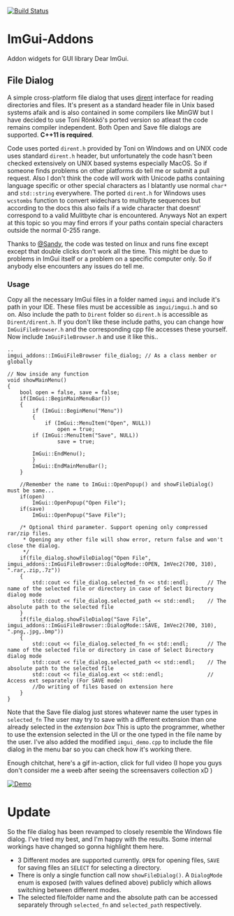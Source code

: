 
[![Build Status](https://travis-ci.com/gallickgunner/ImGui-Addons.svg?branch=master)](https://travis-ci.com/gallickgunner/ImGui-Addons)

# ImGui-Addons
Addon widgets for GUI library Dear ImGui.

## File Dialog
A simple cross-platform file dialog that uses [dirent](https://github.com/tronkko/dirent) interface for reading directories and files. It's present as a standard header file in Unix based systems afaik and is also contained in some compilers like MinGW but I have decided to use Toni Rönkkö's ported version so atleast the code remains compiler independent. Both Open and Save file dialogs are supported. **C++11 is required**.

Code uses ported `dirent.h` provided by Toni on Windows and on UNIX code uses standard `dirent.h` header, but unfortunately the code hasn't been checked extensively on UNIX based systems especially MacOS. So if someone finds problems on other platforms do tell me or submit a pull request. Also I don't think the code will work with Unicode paths containing language specific or other special characters as I blatantly use normal `char*` and `std::string` everywhere. The ported `dirent.h` for Windows uses `wcstombs` function to convert widechars to multibyte sequences but according to the docs this also fails if a wide character that doesnt' correspond to a valid Mulitbyte char is encountered. Anyways Not an expert at this topic so you may find errors if your paths contain special characters outside the normal 0-255 range.

Thanks to [@Sandy](https://github.com/bwrsandman), the code was tested on linux and runs fine except except that double clicks don't work all the time. This might be due to problems in ImGui itself or a problem on a specific computer only. So if anybody else encounters any issues do tell me.

### Usage
Copy all the necessary ImGui files in a folder named `imgui` and include it's path in your IDE. These files must be accessible as `imgui/imgui.h` and so on. Also include the path to `Dirent` folder so `dirent.h` is accessible as `Dirent/dirent.h`. If you don't like these include paths, you can change how `ImGuiFileBrowser.h` and the corresponding cpp file accesses these yourself. Now include `ImGuiFileBrowser.h` and use it like this..
```
..
imgui_addons::ImGuiFileBrowser file_dialog; // As a class member or globally

// Now inside any function
void showMainMenu()
{
    bool open = false, save = false;
    if(ImGui::BeginMainMenuBar())
    {
        if (ImGui::BeginMenu("Menu"))
        {
            if (ImGui::MenuItem("Open", NULL))
                open = true;
        if (ImGui::MenuItem("Save", NULL))
                save = true;
            
        ImGui::EndMenu();
        }
        ImGui::EndMainMenuBar();
    }
    
    //Remember the name to ImGui::OpenPopup() and showFileDialog() must be same...
    if(open)
        ImGui::OpenPopup("Open File");
    if(save)
        ImGui::OpenPopup("Save File");
        
    /* Optional third parameter. Support opening only compressed rar/zip files. 
     * Opening any other file will show error, return false and won't close the dialog.
     */
    if(file_dialog.showFileDialog("Open File", imgui_addons::ImGuiFileBrowser::DialogMode::OPEN, ImVec2(700, 310), ".rar,.zip,.7z"))
    {
        std::cout << file_dialog.selected_fn << std::endl;      // The name of the selected file or directory in case of Select Directory dialog mode
        std::cout << file_dialog.selected_path << std::endl;    // The absolute path to the selected file
    }
    if(file_dialog.showFileDialog("Save File", imgui_addons::ImGuiFileBrowser::DialogMode::SAVE, ImVec2(700, 310), ".png,.jpg,.bmp"))
    {
        std::cout << file_dialog.selected_fn << std::endl;      // The name of the selected file or directory in case of Select Directory dialog mode
        std::cout << file_dialog.selected_path << std::endl;    // The absolute path to the selected file
        std::cout << file_dialog.ext << std::endl;              // Access ext separately (For SAVE mode)
        //Do writing of files based on extension here
    }
}
```
Note that the Save file dialog just stores whatever name the user types in `selected_fn` The user may try to save with a different extension than one already selected in the *extension box* This is upto the programmer, whether to use the extension selected in the UI or the one typed in the file name by the user. I've also added the modified `imgui_demo.cpp` to include the file dialog in the menu bar so you can check how it's working there. 

Enough chitchat, here's a gif in-action, click for full video (I hope you guys don't consider me a weeb after seeing the screensavers collection xD )

[![Demo](https://i.imgur.com/kNOeYme.gif)](https://www.youtube.com/watch?v=cPyfgYFdiy0)

# Update

So the file dialog has been revamped to closely resemble the Windows file dialog. I've tried my best, and I'm happy with the results.  Some internal workings have changed so gonna highlight them here.

* 3 Different modes are supported currently. `OPEN` for opening files, `SAVE` for saving files an `SELECT` for selecting a directory.
* There is only a single function call now `showFileDialog()`. A `DialogMode` enum is exposed (with values defined above) publicly which allows switching between different modes.
* The selected file/folder name and the absolute path can be accessed separately through `selected_fn` and `selected_path` respectively. 
